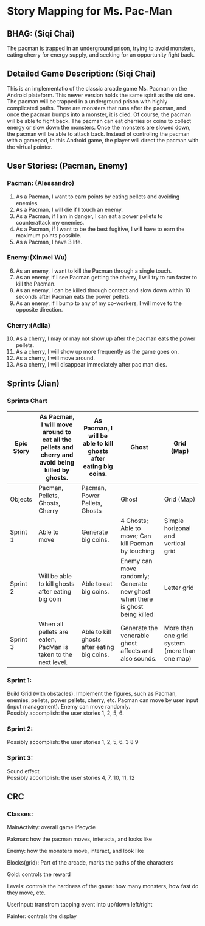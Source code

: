 # Story Mapping for Ms. Pac-Man

## BHAG: (Siqi Chai)
The pacman is trapped in an underground prison, trying to avoid monsters, eating cherry for energy supply, and seeking for an opportunity fight back.

## Detailed Game Description: (Siqi Chai)
This is an implementatio of the classic arcade game Ms. Pacman on the Android plateform. This newer version holds the same spirit as the old one.
The pacman will be trapped in a underground prison with highly complicated paths. There are monsters that runs after the pacman, and once the pacman
bumps into a monster, it is died. Of course, the pacman will be able to fight back. The pacman can eat cherries or coins to collect energy or slow down
the monsters. Once the monsters are slowed down, the pacman will be able to attack back. Instead of controling the pacman with a gamepad, in this Android
game, the player will direct the pacman with the virtual pointer. 


## User Stories: (Pacman, Enemy)
### Pacman: (Alessandro)
1) As a Pacman, I want to earn points by eating pellets and avoiding enemies. 
2) As a Pacman, I will die if I touch an enemy. 
3) As a Pacman, if I am in danger, I can eat a power pellets to counterattack my enemies.
4) As a Pacman, if I want to be the best fugitive, I will have to earn the maximum points possible.
5) As a Pacman, I have 3 life.

### Enemy:(Xinwei Wu)
6) As an enemy, I want to kill the Pacman through a single touch.
7) As an enemy, if I see Pacman getting the cherry, I will try to run faster to kill the Pacman.
8) As an enemy, I can be killed through contact and slow down within 10 seconds after Pacman eats the power pellets.
9) As an enemy, if I bump to any of my co-workers, I will move to the opposite direction.

### Cherry:(Adila)
10) As a cherry, I may or may not show up after the pacman eats the power pellets.
11) As a cherry, I will show up more frequently as the game goes on.
12) As a cherry, I will move around.
13) As a cherry, I will disappear immediately after pac man dies.

## Sprints (Jian)
### Sprints Chart
Epic Story | As Pacman, I will move around to eat all the pellets and cherry and avoid being killed by ghosts.  | As Pacman, I will be able to kill ghosts after eating big coins. | Ghost | Grid (Map) 
--- | --- | --- | --- | ---
Objects | Pacman, Pellets, Ghosts, Cherry | Pacman, Power Pellets, Ghosts | Ghost | Grid (Map) 
Sprint 1 | Able to move | Generate big coins.  | 4 Ghosts; Able to move; Can kill Pacman by touching | Simple horizonal and vertical grid 
Sprint 2 | Will be able to kill ghosts after eating big coin | Able to eat big coins. | Enemy can move randomly; Generate new ghost when there is ghost being killed | Letter grid 
Sprint 3 | When all pellets are eaten, PacMan is taken to the next level. | Able to kill ghosts after eating big coins. | Generate the vonerable ghost affects and also sounds. | More than one grid system (more than one map) 

### Sprint 1: 
Build Grid (with obstacles). 
Implement the figures, such as Pacman, enemies, pellets, power pellets, cherry, etc.
Pacman can move by user input (input management).
Enemy can move randomly.  
Possibly accomplish: the user stories 1, 2, 5, 6.

### Sprint 2: 
Possibly accomplish: the user stories 1, 2, 5, 6. 3 8 9 

### Sprint 3: 
Sound effect  
Possibly accomplish: the user stories 4, 7, 10, 11, 12

## CRC 
### Classes: 
MainActivity: 	overall game lifecycle

Pakman:  		how the pacman moves, interacts, and looks like

Enemy:			how the monsters move, interact, and look like

Blocks(grid):	Part of the arcade, marks the paths of the characters

Gold:			controls the reward

Levels:			controls the hardness of the game: how many monsters, how fast do they move, etc.

UserInput:		transfrom tapping event into up/down left/right

Painter:		contrals the display
